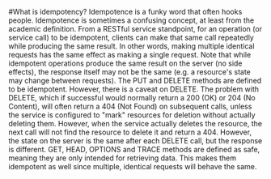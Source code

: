 #What is idempotency?
Idempotence is a funky word that often hooks people. Idempotence is sometimes a confusing concept, at least from the academic definition.
From a RESTful service standpoint, for an operation (or service call) to be idempotent, clients can make that same call repeatedly while producing the same result. In other words, making multiple identical requests has the same effect as making a single request. Note that while idempotent operations produce the same result on the server (no side effects), the response itself may not be the same (e.g. a resource's state may change between requests).
The PUT and DELETE methods are defined to be idempotent. However, there is a caveat on DELETE. The problem with DELETE, which if successful would normally return a 200 (OK) or 204 (No Content), will often return a 404 (Not Found) on subsequent calls, unless the service is configured to "mark" resources for deletion without actually deleting them. However, when the service actually deletes the resource, the next call will not find the resource to delete it and return a 404. However, the state on the server is the same after each DELETE call, but the response is different.
GET, HEAD, OPTIONS and TRACE methods are defined as safe, meaning they are only intended for retrieving data. This makes them idempotent as well since multiple, identical requests will behave the same.
